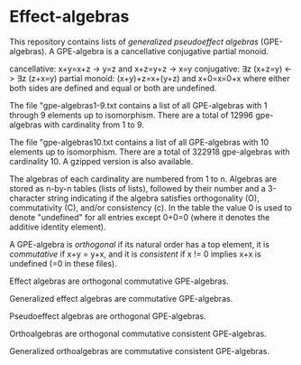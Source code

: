 # Effect-algebras

This repository contains lists of *generalized pseudoeffect algebras* (GPE-algebras). A GPE-algebra is
a cancellative conjugative partial monoid.

cancellative: x+y=x+z -> y=z  and  x+z=y+z -> x=y
conjugative:  ∃z (x+z=y) <-> ∃z (z+x=y)
partial monoid: (x+y)+z=x+(y+z)  and  x+0=x=0+x  where either both sides are defined and equal or both are undefined.

The file "gpe-algebras1-9.txt contains a list of all GPE-algebras with 1 through 9 elements up to isomorphism.
There are a total of 12996 gpe-algebras with cardinality from 1 to 9.

The file "gpe-algebras10.txt contains a list of all GPE-algebras with 10 elements up to isomorphism.
There are a total of 322918 gpe-algebras with cardinality 10. A gzipped version is also available.

The algebras of each cardinality are numbered from 1 to n. Algebras are stored as n-by-n tables (lists of lists),
followed by their number and a 3-character string indicating if the algebra satisfies orthogonality (O),
commutativity (C), and/or consistency (c). In the table the value 0 is used to denote "undefined" for all
entries except 0+0=0 (where it denotes the additive identity element).

A GPE-algebra is *orthogonal* if its natural order has a top element, it is *commutative* if x+y = y+x, and it
is *consistent* if x != 0 implies x+x is undefined (=0 in these files).

Effect algebras are orthogonal commutative GPE-algebras.

Generalized effect algebras are commutative GPE-algebras.

Pseudoeffect algebras are orthogonal GPE-algebras.

Orthoalgebras are orthogonal commutative consistent GPE-algebras.

Generalized orthoalgebras are commutative consistent GPE-algebras.
